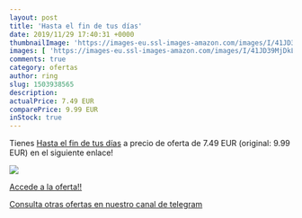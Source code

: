 ```yaml
---
layout: post
title: 'Hasta el fin de tus días'
date: 2019/11/29 17:40:31 +0000
thumbnailImage: 'https://images-eu.ssl-images-amazon.com/images/I/41JD39MjDkL._SL200_.jpg'
images: [ 'https://images-eu.ssl-images-amazon.com/images/I/41JD39MjDkL._SL200_.jpg' ]
comments: true
category: ofertas
author: ring
slug: 1503938565
description:
actualPrice: 7.49 EUR
comparePrice: 9.99 EUR
inStock: true
---
```


Tienes [Hasta el fin de tus días](https://www.amazon.com/dp/1503938565/?tag=redken08-20) a precio de oferta de 7.49 EUR (original: 9.99 EUR) en el siguiente enlace!

[![](https://images-eu.ssl-images-amazon.com/images/I/41JD39MjDkL._SL200_.jpg)](https://www.amazon.com/dp/1503938565/?tag=redken08-20)

[Accede a la oferta!!](https://www.amazon.com/dp/1503938565/?tag=redken08-20)

[Consulta otras ofertas en nuestro canal de telegram](https://t.me/s/ofertas25)

